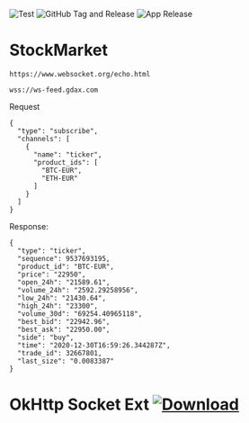 ![Test](https://github.com/ciriti/StockMarket/workflows/Test/badge.svg)
![GitHub Tag and Release](https://github.com/ciriti/StockMarket/workflows/GitHub%20Tag%20and%20Release/badge.svg)
![App Release](https://github.com/ciriti/StockMarket/workflows/App%20Release/badge.svg)

# StockMarket

```
https://www.websocket.org/echo.html

wss://ws-feed.gdax.com
```
Request
```
{
  "type": "subscribe",
  "channels": [
    {
      "name": "ticker",
      "product_ids": [
        "BTC-EUR",
        "ETH-EUR"
      ]
    }
  ]
}
```
Response:
```
{
  "type": "ticker",
  "sequence": 9537693195,
  "product_id": "BTC-EUR",
  "price": "22950",
  "open_24h": "21589.61",
  "volume_24h": "2592.29258956",
  "low_24h": "21430.64",
  "high_24h": "23300",
  "volume_30d": "69254.40965118",
  "best_bid": "22942.96",
  "best_ask": "22950.00",
  "side": "buy",
  "time": "2020-12-30T16:59:26.344287Z",
  "trade_id": 32667801,
  "last_size": "0.0083387"
}
```

# OkHttp Socket Ext [ ![Download](https://api.bintray.com/packages/ciriti/gdax/okhttp-socket-ext/images/download.svg) ](https://bintray.com/ciriti/gdax/okhttp-socket-ext/_latestVersion)